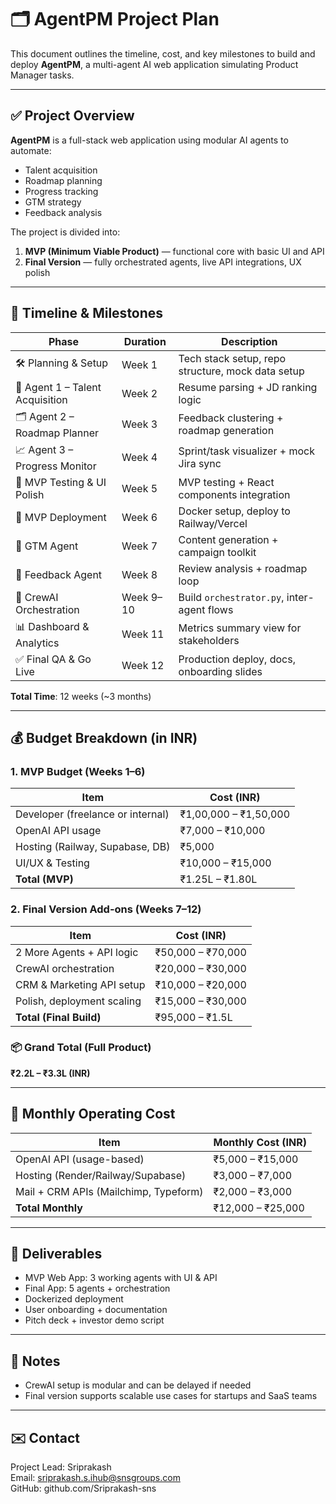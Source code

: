 
# 🗂️ AgentPM Project Plan

This document outlines the timeline, cost, and key milestones to build and deploy **AgentPM**, a multi-agent AI web application simulating Product Manager tasks.

---

## ✅ Project Overview

**AgentPM** is a full-stack web application using modular AI agents to automate:

- Talent acquisition
- Roadmap planning
- Progress tracking
- GTM strategy
- Feedback analysis

The project is divided into:

1. **MVP (Minimum Viable Product)** — functional core with basic UI and API
2. **Final Version** — fully orchestrated agents, live API integrations, UX polish

---

## 📅 Timeline & Milestones

| Phase                           | Duration  | Description                                       |
| ------------------------------- | --------- | ------------------------------------------------- |
| 🛠️ Planning & Setup            | Week 1    | Tech stack setup, repo structure, mock data setup |
| 👤 Agent 1 – Talent Acquisition | Week 2    | Resume parsing + JD ranking logic                 |
| 🗂️ Agent 2 – Roadmap Planner   | Week 3    | Feedback clustering + roadmap generation          |
| 📈 Agent 3 – Progress Monitor   | Week 4    | Sprint/task visualizer + mock Jira sync           |
| 🧪 MVP Testing & UI Polish      | Week 5    | MVP testing + React components integration        |
| 🚀 MVP Deployment               | Week 6    | Docker setup, deploy to Railway/Vercel            |
| 📢 GTM Agent                    | Week 7    | Content generation + campaign toolkit             |
| 💬 Feedback Agent               | Week 8    | Review analysis + roadmap loop                    |
| 🧠 CrewAI Orchestration         | Week 9–10 | Build `orchestrator.py`, inter-agent flows        |
| 📊 Dashboard & Analytics        | Week 11   | Metrics summary view for stakeholders             |
| ✅ Final QA & Go Live            | Week 12   | Production deploy, docs, onboarding slides        |

**Total Time**: 12 weeks (~3 months)

---

## 💰 Budget Breakdown (in INR)

### 1. MVP Budget (Weeks 1–6)

| Item                              | Cost (INR)            |
| --------------------------------- | --------------------- |
| Developer (freelance or internal) | ₹1,00,000 – ₹1,50,000 |
| OpenAI API usage                  | ₹7,000 – ₹10,000      |
| Hosting (Railway, Supabase, DB)   | ₹5,000                |
| UI/UX & Testing                   | ₹10,000 – ₹15,000     |
| **Total (MVP)**                   | ₹1.25L – ₹1.80L       |

### 2. Final Version Add-ons (Weeks 7–12)

| Item                       | Cost (INR)        |
| -------------------------- | ----------------- |
| 2 More Agents + API logic  | ₹50,000 – ₹70,000 |
| CrewAI orchestration       | ₹20,000 – ₹30,000 |
| CRM & Marketing API setup  | ₹10,000 – ₹20,000 |
| Polish, deployment scaling | ₹15,000 – ₹30,000 |
| **Total (Final Build)**    | ₹95,000 – ₹1.5L   |

### 📦 Grand Total (Full Product)

**₹2.2L – ₹3.3L (INR)**

---

## 🔁 Monthly Operating Cost

| Item                                  | Monthly Cost (INR) |
| ------------------------------------- | ------------------ |
| OpenAI API (usage-based)              | ₹5,000 – ₹15,000   |
| Hosting (Render/Railway/Supabase)     | ₹3,000 – ₹7,000    |
| Mail + CRM APIs (Mailchimp, Typeform) | ₹2,000 – ₹3,000    |
| **Total Monthly**                     | ₹12,000 – ₹25,000  |

---

## 🧱 Deliverables

- MVP Web App: 3 working agents with UI & API
- Final App: 5 agents + orchestration
- Dockerized deployment
- User onboarding + documentation
- Pitch deck + investor demo script

---

## 📌 Notes

- CrewAI setup is modular and can be delayed if needed
- Final version supports scalable use cases for startups and SaaS teams

---

## ✉️ Contact

Project Lead: Sriprakash  
Email: sriprakash.s.ihub@snsgroups.com  
GitHub: github.com/Sriprakash-sns

